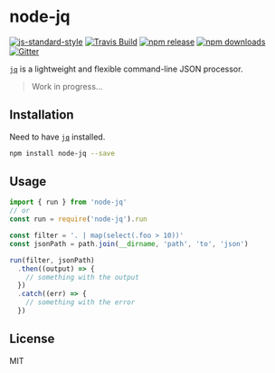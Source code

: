 # node-jq

[![js-standard-style](https://img.shields.io/badge/code%20style-standard-brightgreen.svg)](http://standardjs.com/) [![Travis Build](https://img.shields.io/travis/sanack/node-jq/master.svg?maxAge=2592000)](https://travis-ci.org/sanack/node-jq)  [![npm release](https://img.shields.io/npm/v/node-jq.svg?maxAge=2592000)](https://www.npmjs.com/package/node-jq)  [![npm downloads](https://img.shields.io/npm/dm/node-jq.svg?maxAge=2592000)](https://www.npmjs.com/package/node-jq) [![Gitter](https://badges.gitter.im/davesnx/node-jq.svg)](https://gitter.im/davesnx/node-jq?utm_source=badge&utm_medium=badge&utm_campaign=pr-badge)

[`jq`](https://stedolan.github.io/jq/) is a lightweight and flexible
    command-line JSON processor.

> Work in progress...

## Installation

Need to have [`jq`](https://stedolan.github.io/jq/download/) installed.

```bash
npm install node-jq --save
```

## Usage

```javascript
import { run } from 'node-jq'
// or
const run = require('node-jq').run

const filter = '. | map(select(.foo > 10))'
const jsonPath = path.join(__dirname, 'path', 'to', 'json')

run(filter, jsonPath)
  .then((output) => {
    // something with the output
  })
  .catch((err) => {
    // something with the error
  })
```

## License

MIT
